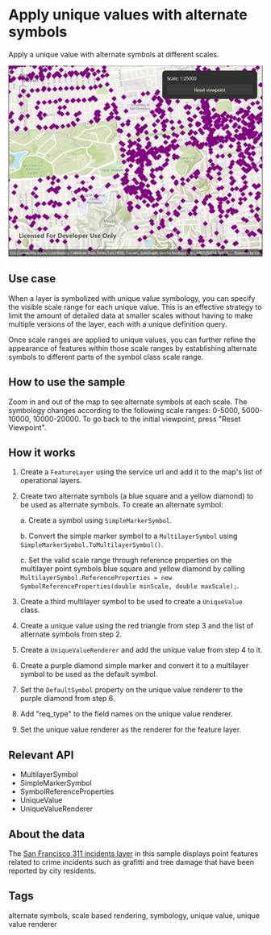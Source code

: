 # Apply unique values with alternate symbols

Apply a unique value with alternate symbols at different scales.

![Apply unique values with alternate symbols sample](uniquevaluesalternatesymbols.jpg)

## Use case

When a layer is symbolized with unique value symbology, you can specify the visible scale range for each unique value. This is an effective strategy to limit the amount of detailed data at smaller scales without having to make multiple versions of the layer, each with a unique definition query.

Once scale ranges are applied to unique values, you can further refine the appearance of features within those scale ranges by establishing alternate symbols to different parts of the symbol class scale range.

## How to use the sample

Zoom in and out of the map to see alternate symbols at each scale. The symbology changes according to the following scale ranges: 0-5000, 5000-10000, 10000-20000. To go back to the initial viewpoint, press "Reset Viewpoint".

## How it works

1. Create a `FeatureLayer` using the service url and add it to the map's list of operational layers.
2. Create two alternate symbols (a blue square and a yellow diamond) to be used as alternate symbols. To create an alternate symbol:

    a. Create a symbol using `SimpleMarkerSymbol`.

    b. Convert the simple marker symbol to a `MultilayerSymbol` using `SimpleMarkerSymbol.ToMultilayerSymbol()`.

    c. Set the valid scale range through reference properties on the multilayer point symbols blue square and yellow diamond by calling `MultilayerSymbol.ReferenceProperties = new SymbolReferenceProperties(double minScale, double maxScale);`.

3. Create a third multilayer symbol to be used to create a `UniqueValue` class.
4. Create a unique value using the red triangle from step 3 and the list of alternate symbols from step 2.
5. Create a `UniqueValueRenderer` and add the unique value from step 4 to it.
6. Create a purple diamond simple marker and convert it to a multilayer symbol to be used as the default symbol.
7. Set the `DefaultSymbol` property on the unique value renderer to the purple diamond from step 6.
8. Add "req_type" to the field names on the unique value renderer.
9. Set the unique value renderer as the renderer for the feature layer.

## Relevant API

* MultilayerSymbol
* SimpleMarkerSymbol
* SymbolReferenceProperties
* UniqueValue
* UniqueValueRenderer

## About the data

The [San Francisco 311 incidents layer](https://sampleserver6.arcgisonline.com/arcgis/rest/services/SF311/FeatureServer/0) in this sample displays point features related to crime incidents such as grafitti and tree damage that have been reported by city residents.

## Tags

alternate symbols, scale based rendering, symbology, unique value, unique value renderer
